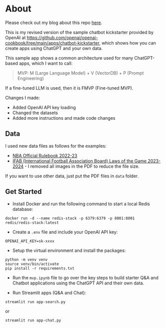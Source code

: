 # About

Please check out my blog about this repo [here](https://harrywang.me/mvp).

This is my revised version of the sample chatbot kickstarter provided by OpenAI at https://github.com/openai/openai-cookbook/tree/main/apps/chatbot-kickstarter, which shows how you can create apps using ChatGPT and your own data.

This sample app shows a common architecture used for many ChatGPT-based apps, which I want to call:

> MVP: M (Large Language Model) + V (VectorDB) + P (Prompt Engineering)

If a fine-tuned LLM is used, then it is FMVP (Fine-tuned MVP).

Changes I made:

- Added OpenAI API key loading
- Changed the datasets
- Added more instructions and made code changes

## Data

I used new data files as follows for the examples:

- [NBA Official Rulebook 2022-23 ](https://ak-static.cms.nba.com/wp-content/uploads/sites/4/2022/10/Official-Playing-Rules-2022-23-NBA-Season.pdf)
- [IFAB (International Football Association Board) Laws of the Game 2023-2024](https://www.theifab.com/laws-of-the-game-documents/) - I removed all images in the PDF to reduce the file size.

If you want to use other data, just put the PDF files in `data` folder.

## Get Started

- Install Docker and run the following command to start a local Redis database:

```
docker run -d --name redis-stack -p 6379:6379 -p 8001:8001 redis/redis-stack:latest
```

- Create a `.env` file and include your OpenAI API key:

```
OPENAI_API_KEY=sk-xxxx
```

- Setup the virtual environment and install the packages:

```
python -m venv venv
source venv/bin/activate
pip install -r requirements.txt
```

- Run the `mvp.ipynb` file to go over the key steps to build starter Q&A and Chatbot applications using the ChatGPT API and their own data. 

- Run Streamlit apps (Q&A and Chat):


```
streamlit run app-search.py
```

or 

```
streamlit run app-chat.py
```